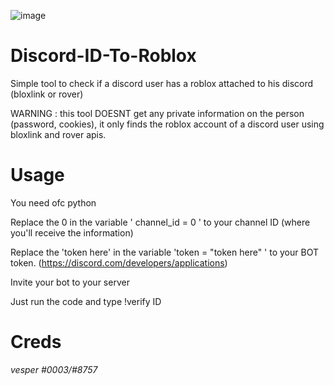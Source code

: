 ![image](https://cdn.discordapp.com/attachments/979972873609437284/983902696199323648/aaaaaaaaaaaaaaaaaaaaaabc.png)

# Discord-ID-To-Roblox
Simple tool to check if a discord user has a roblox attached to his discord (bloxlink or rover)

WARNING : this tool DOESNT get any private information on the person (password, cookies), it only finds the roblox account of a discord user using bloxlink and rover apis.

# Usage
You need ofc python

Replace the 0 in the variable ' channel_id = 0 ' to your channel ID (where you'll receive the information)

Replace the 'token here' in the variable 'token = "token here" ' to your BOT token. (https://discord.com/developers/applications)

Invite your bot to your server

Just run the code and type !verify ID

# Creds

*vesper #0003/#8757*


